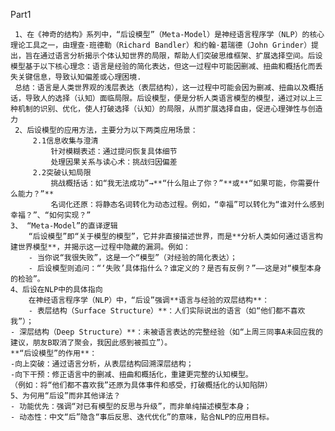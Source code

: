 Part1

     1、在《神奇的结构》系列中，“后设模型”（Meta-Model）是神经语言程序学（NLP）的核心理论工具之一，由理查·班德勒（Richard Bandler）和约翰·葛瑞德（John Grinder）提出，旨在通过语言分析揭示个体认知世界的局限，帮助人们突破思维框架、扩展选择空间。后设模型基于以下核心理念：语言是经验的简化表达，但这一过程中可能因删减、扭曲和概括化而丢失关键信息，导致认知偏差或心理困境.
     总结：语言是人类世界观的浅层表达（表层结构），这一过程中可能会因为删减、扭曲以及概括话，导致人的选择（认知）面临局限。后设模型，便是分析人类语言模型的模型，通过对以上三种机制的识别、优化，使人打破选择（认知）的局限，从而扩展选择自由，促进心理弹性与创造力
     2、后设模型的应用方法，主要分为以下两类应用场景：
	     2.1信息收集与澄清
		     针对模糊表述：通过提问恢复具体细节
		     处理因果关系与读心术：挑战归因偏差
	     2.2突破认知局限
		     挑战概括话：如“我无法成功”→**“什么阻止了你？”**或**“如果可能，你需要什么能力？”**
		     名词化还原：将静态名词转化为动态过程。例如，“幸福”可以转化为“谁对什么感到幸福？”、“如何实现？”
	3、 “Meta-Model”的直译逻辑  
	    “后设模型”即“关于模型的模型”，它并非直接描述世界，而是**分析人类如何通过语言构建世界模型**，并揭示这一过程中隐藏的漏洞。例如：
	    - 当你说“我很失败”，这是一个“模型”（对经验的简化表达）；
	    - 后设模型则追问：“‘失败’具体指什么？谁定义的？是否有反例？”——这是对“模型本身的检验”。
	4、后设在NLP中的具体指向
		在神经语言程序学（NLP）中，“后设”强调**语言与经验的双层结构**：
		- 表层结构（Surface Structure）**：人们实际说出的语言（如“他们都不喜欢我”）；
	- 深层结构（Deep Structure）**：未被语言表达的完整经验（如“上周三同事A未回应我的建议，朋友B取消了聚会，我因此感到被孤立”）。
    **“后设模型”的作用**：
    -向上突破：通过语言分析，从表层结构回溯深层结构；
    -向下干预：修正语言中的删减、扭曲和概括化，重建更完整的认知模型。  
    （例如：将“他们都不喜欢我”还原为具体事件和感受，打破概括化的认知陷阱）
    5、为何用“后设”而非其他译法？
    - 功能优先：强调“对已有模型的反思与升级”，而非单纯描述模型本身；
    - 动态性：中文“后”隐含“事后反思、迭代优化”的意味，贴合NLP的应用目标。